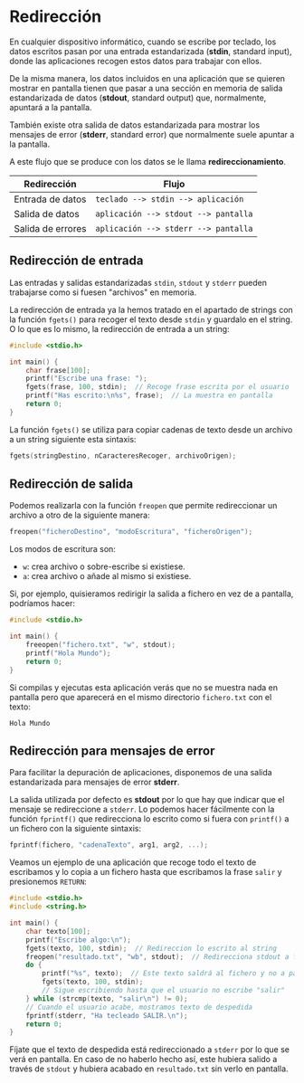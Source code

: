 # Redirección

En cualquier dispositivo informático, cuando se escribe por teclado, los datos escritos pasan por una entrada estandarizada (**stdin**, standard input), donde las aplicaciones recogen estos datos para trabajar con ellos. 

De la misma manera, los datos incluidos en una aplicación que se quieren mostrar en pantalla tienen que pasar a una sección en memoria de salida estandarizada de datos (**stdout**, standard output) que, normalmente, apuntará a la pantalla.

También existe otra salida de datos estandarizada para mostrar los mensajes de error (**stderr**, standard error) que normalmente suele apuntar a la pantalla.

A este flujo que se produce con los datos se le llama **redireccionamiento**. 

| Redirección       | Flujo |
|-------------------|-------|
| Entrada de datos  | `teclado --> stdin --> aplicación` |
| Salida de datos   | `aplicación --> stdout --> pantalla` |
| Salida de errores | `aplicación --> stderr --> pantalla` |

## Redirección de entrada

Las entradas y salidas estandarizadas `stdin`, `stdout` y `stderr` pueden trabajarse como si fuesen "archivos" en memoria.

La redirección de entrada ya la hemos tratado en el apartado de strings con la función `fgets()` para recoger el texto desde `stdin` y guardalo en el string. O lo que es lo mismo, la redirección de entrada a un string:

````c
#include <stdio.h>

int main() {
    char frase[100];
    printf("Escribe una frase: ");
    fgets(frase, 100, stdin);  // Recoge frase escrita por el usuario
    printf("Has escrito:\n%s", frase);  // La muestra en pantalla
    return 0;
}
````

La función `fgets()` se utiliza para copiar cadenas de texto desde un archivo a un string siguiente esta sintaxis:

````c
fgets(stringDestino, nCaracteresRecoger, archivoOrigen);
````

## Redirección de salida

Podemos realizarla con la función `freopen` que permite redireccionar un archivo a otro de la siguiente manera:

````c
freopen("ficheroDestino", "modoEscritura", "ficheroOrigen");
````

Los modos de escritura son:

- `w`: crea archivo o sobre-escribe si existiese.
- `a`: crea archivo o añade al mismo si existiese.

Si, por ejemplo, quisieramos redirigir la salida a fichero en vez de a pantalla, podríamos hacer:

````c
#include <stdio.h>

int main() {
    freeopen("fichero.txt", "w", stdout);
    printf("Hola Mundo");
    return 0;
}
````

Si compilas y ejecutas esta aplicación verás que no se muestra nada en pantalla pero que aparecerá en el mismo directorio `fichero.txt` con el texto:

````text
Hola Mundo
````

## Redirección para mensajes de error

Para facilitar la depuración de aplicaciones, disponemos de una salida estandarizada para mensajes de error **stderr**. 

La salida utilizada por defecto es **stdout** por lo que hay que indicar que el mensaje se redireccione a `stderr`. Lo podemos hacer fácilmente con la función `fprintf()` que redirecciona lo escrito como si fuera con `printf()` a un fichero con la siguiente sintaxis:

````c
fprintf(fichero, "cadenaTexto", arg1, arg2, ...);
````

Veamos un ejemplo de una aplicación que recoge todo el texto de escribamos y lo copia a un fichero hasta que escribamos la frase `salir` y presionemos `RETURN`:

````c
#include <stdio.h>
#include <string.h>

int main() {
    char texto[100];
    printf("Escribe algo:\n");
    fgets(texto, 100, stdin);  // Redireccion lo escrito al string
    freopen("resultado.txt", "wb", stdout);  // Redirecciona stdout a fichero
    do {
        printf("%s", texto);  // Este texto saldrá al fichero y no a pantalla
        fgets(texto, 100, stdin);
        // Sigue escribiendo hasta que el usuario no escribe "salir"
    } while (strcmp(texto, "salir\n") != 0);
    // Cuando el usuario acabe, mostramos texto de despedida
    fprintf(stderr, "Ha tecleado SALIR.\n");
    return 0;
}
````

Fíjate que el texto de despedida está redireccionado a `stderr` por lo que se verá en pantalla. En caso de no haberlo hecho así, este hubiera salido a través de `stdout` y hubiera acabado en `resultado.txt` sin verlo en pantalla.